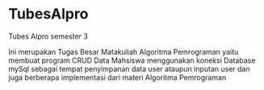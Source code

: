 # TubesAlpro
Tubes Alpro semester 3

Ini merupakan Tugas Besar Matakuliah Algoritma Pemrograman yaitu membuat program CRUD Data Mahsiswa 
menggunakan koneksi Database mySql sebagai tempat penyimpanan data user ataupun inputan user dan juga berberapa implementasi dari materi Algoritma Pemrograman

